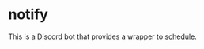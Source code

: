 # notify

This is a Discord bot that provides a wrapper to [schedule](https://github.com/ohhfishal/schedule).

